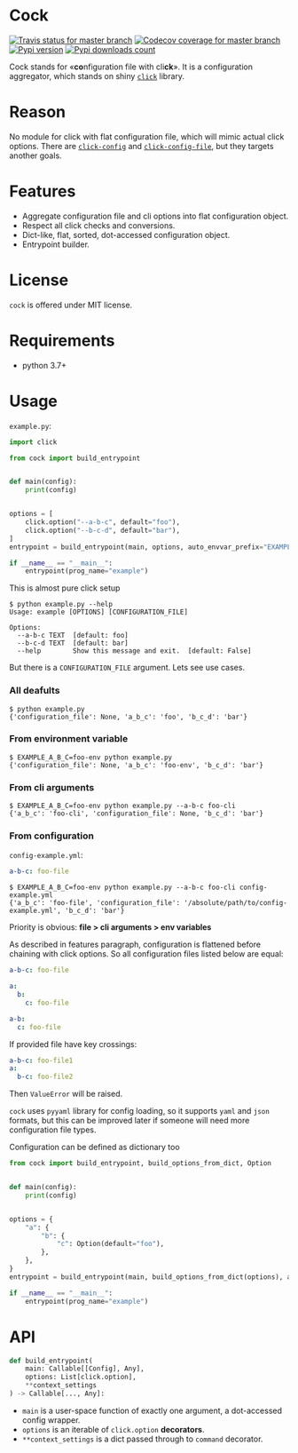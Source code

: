 # Cock
[![Travis status for master branch](https://travis-ci.com/pohmelie/cock.svg?branch=master)](https://travis-ci.com/pohmelie/cock)
[![Codecov coverage for master branch](https://codecov.io/gh/pohmelie/cock/branch/master/graph/badge.svg)](https://codecov.io/gh/pohmelie/cock)
[![Pypi version](https://img.shields.io/pypi/v/cock.svg)](https://pypi.org/project/cock/)
[![Pypi downloads count](https://img.shields.io/pypi/dm/cock)](https://pypi.org/project/cock/)

Cock stands for «**co**nfiguration file with cli**ck**». It is a configuration aggregator, which stands on shiny [`click`](https://github.com/pallets/click) library.

# Reason
No module for click with flat configuration file, which will mimic actual click options. There are [`click-config`](https://pypi.org/project/click-config) and [`click-config-file`](https://pypi.org/project/click-config-file), but they targets another goals.

# Features
- Aggregate configuration file and cli options into flat configuration object.
- Respect all click checks and conversions.
- Dict-like, flat, sorted, dot-accessed configuration object.
- Entrypoint builder.

# License
`cock` is offered under MIT license.

# Requirements
* python 3.7+

# Usage
`example.py`:
``` python
import click

from cock import build_entrypoint


def main(config):
    print(config)


options = [
    click.option("--a-b-c", default="foo"),
    click.option("--b-c-d", default="bar"),
]
entrypoint = build_entrypoint(main, options, auto_envvar_prefix="EXAMPLE", show_default=True)

if __name__ == "__main__":
    entrypoint(prog_name="example")
```
This is almost pure click setup
```
$ python example.py --help
Usage: example [OPTIONS] [CONFIGURATION_FILE]

Options:
  --a-b-c TEXT  [default: foo]
  --b-c-d TEXT  [default: bar]
  --help        Show this message and exit.  [default: False]
```
But there is a `CONFIGURATION_FILE` argument. Lets see use cases.
### All deafults
```
$ python example.py
{'configuration_file': None, 'a_b_c': 'foo', 'b_c_d': 'bar'}
```
### From environment variable
```
$ EXAMPLE_A_B_C=foo-env python example.py
{'configuration_file': None, 'a_b_c': 'foo-env', 'b_c_d': 'bar'}
```
### From cli arguments
```
$ EXAMPLE_A_B_C=foo-env python example.py --a-b-c foo-cli
{'a_b_c': 'foo-cli', 'configuration_file': None, 'b_c_d': 'bar'}
```
### From configuration
`config-example.yml`:
``` yaml
a-b-c: foo-file
```
```
$ EXAMPLE_A_B_C=foo-env python example.py --a-b-c foo-cli config-example.yml
{'a_b_c': 'foo-file', 'configuration_file': '/absolute/path/to/config-example.yml', 'b_c_d': 'bar'}
```

Priority is obvious: **file > cli arguments > env variables**

As described in features paragraph, configuration is flattened before chaining with click options. So all configuration files listed below are equal:
``` yaml
a-b-c: foo-file
```
``` yaml
a:
  b:
    c: foo-file
```
``` yaml
a-b:
  c: foo-file
```
If provided file have key crossings:
``` yaml
a-b-c: foo-file1
a:
  b-c: foo-file2
```
Then `ValueError` will be raised.

`cock` uses `pyyaml` library for config loading, so it supports `yaml` and `json` formats, but this can be improved later if someone will need more configuration file types.

Configuration can be defined as dictionary too
``` python
from cock import build_entrypoint, build_options_from_dict, Option


def main(config):
    print(config)


options = {
    "a": {
        "b": {
            "c": Option(default="foo"),
        },
    },
}
entrypoint = build_entrypoint(main, build_options_from_dict(options), auto_envvar_prefix="EXAMPLE", show_default=True)

if __name__ == "__main__":
    entrypoint(prog_name="example")
```

# API
``` python
def build_entrypoint(
    main: Callable[[Config], Any],
    options: List[click.option],
    **context_settings
) -> Callable[..., Any]:
```
* `main` is a user-space function of exactly one argument, a dot-accessed config wrapper.
* `options` is an iterable of `click.option` **decorators**.
* `**context_settings` is a dict passed through to `command` decorator.
